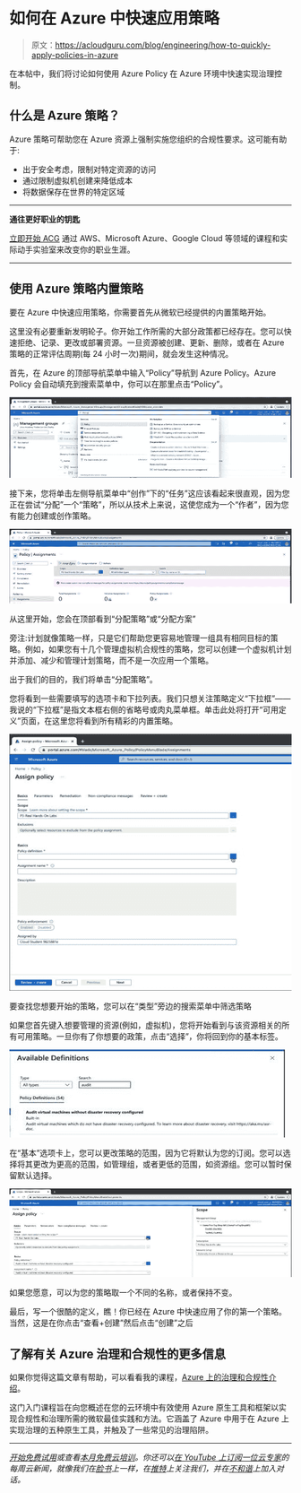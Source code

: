 # 如何在 Azure 中快速应用策略

> 原文：<https://acloudguru.com/blog/engineering/how-to-quickly-apply-policies-in-azure>

在本帖中，我们将讨论如何使用 Azure Policy 在 Azure 环境中快速实现治理控制。

## 什么是 Azure 策略？

Azure 策略可帮助您在 Azure 资源上强制实施您组织的合规性要求。这可能有助于:

*   出于安全考虑，限制对特定资源的访问
*   通过限制虚拟机创建来降低成本
*   将数据保存在世界的特定区域

* * *

**通往更好职业的钥匙**

[立即开始 ACG](https://acloudguru.com/pricing) 通过 AWS、Microsoft Azure、Google Cloud 等领域的课程和实际动手实验室来改变你的职业生涯。

* * *

## 使用 Azure 策略内置策略

要在 Azure 中快速应用策略，你需要首先从微软已经提供的内置策略开始。

这里没有必要重新发明轮子。你开始工作所需的大部分政策都已经存在。您可以快速拒绝、记录、更改或部署资源。一旦资源被创建、更新、删除，或者在 Azure 策略的正常评估周期(每 24 小时一次)期间，就会发生这种情况。

首先，在 Azure 的顶部导航菜单中输入“Policy”导航到 Azure Policy。Azure Policy 会自动填充到搜索菜单中，你可以在那里点击“Policy”。

![](img/f0b07a0f03c96e89a79593957a48a51d.png)

接下来，您将单击左侧导航菜单中“创作”下的“任务”这应该看起来很直观，因为您正在尝试“分配”一个“策略”，所以从技术上来说，这使您成为一个“作者”，因为您有能力创建或创作策略。

![](img/0b7b3eacf1ff469897caecb4da7763c2.png)

从这里开始，您会在顶部看到“分配策略”或“分配方案”

旁注:计划就像策略一样，只是它们帮助您更容易地管理一组具有相同目标的策略。例如，如果您有十几个管理虚拟机合规性的策略，您可以创建一个虚拟机计划并添加、减少和管理计划策略，而不是一次应用一个策略。

出于我们的目的，我们将单击“分配策略”。

您将看到一些需要填写的选项卡和下拉列表。我们只想关注策略定义“下拉框”——我说的“下拉框”是指文本框右侧的省略号或肉丸菜单框。单击此处将打开“可用定义”页面，在这里您将看到所有精彩的内置策略。

![](img/1e9a6fb12a94af4386227eee54913ff9.png)

要查找您想要开始的策略，您可以在“类型”旁边的搜索菜单中筛选策略

如果您首先键入想要管理的资源(例如，虚拟机)，您将开始看到与该资源相关的所有可用策略。一旦你有了你想要的政策，点击“选择”，你将回到你的基本标签。

![](img/e95cdbec3e73b9c1506351d354267435.png)

在“基本”选项卡上，您可以更改策略的范围，因为它将默认为您的订阅。您可以选择将其更改为更高的范围，如管理组，或者更低的范围，如资源组。您可以暂时保留默认选择。

![](img/ba169a03f0a504a8ead15bbaf49077ec.png)

如果您愿意，可以为您的策略取一个不同的名称，或者保持不变。

最后，写一个很酷的定义，瞧！你已经在 Azure 中快速应用了你的第一个策略。当然，这是在你点击“查看+创建”然后点击“创建”之后

## 了解有关 Azure 治理和合规性的更多信息

如果你觉得这篇文章有帮助，可以看看我的课程，[Azure 上的治理和合规性介绍](https://acloudguru.com/course/introduction-to-governance-and-compliance-on-azure)。

这门入门课程旨在向您概述在您的云环境中有效使用 Azure 原生工具和框架以实现合规性和治理所需的微软最佳实践和方法。它涵盖了 Azure 中用于在 Azure 上实现治理的五种原生工具，并触及了一些常见的治理陷阱。

* * *

*[开始免费试用](https://acloudguru.com/pricing)或查看[本月免费云培训](https://acloudguru.com/blog/news/whats-free-at-acg)。你还可以[在 YouTube 上订阅一位云专家](https://www.youtube.com/c/AcloudGuru/?sub_confirmation=1)的每周云新闻，就像我们在[脸书](https://www.facebook.com/acloudguru)上一样，在[推特](https://twitter.com/acloudguru)上关注我们，并在[不和谐](http://discord.gg/acloudguru)上加入对话。*